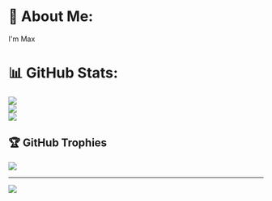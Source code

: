 # 💫 About Me:
I'm Max 



# 📊 GitHub Stats:
![](https://github-readme-stats.vercel.app/api?username=M4XM77R&theme=tokyonight&hide_border=false&include_all_commits=true&count_private=true)<br/>
![](https://github-readme-streak-stats.herokuapp.com/?user=M4XM77R&theme=tokyonight&hide_border=false)<br/>
![](https://github-readme-stats.vercel.app/api/top-langs/?username=M4XM77R&theme=tokyonight&hide_border=false&include_all_commits=true&count_private=true&layout=compact)

## 🏆 GitHub Trophies
![](https://github-profile-trophy.vercel.app/?username=M4XM77R&theme=radical&no-frame=false&no-bg=false&margin-w=4)

---
[![](https://visitcount.itsvg.in/api?id=M4XM77R&icon=0&color=0)](https://visitcount.itsvg.in)
